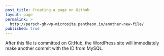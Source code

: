 ```yaml
---
post_title: Creating a page on Github
layout: page
permalink: >
  http://persch-gh-wp-microsite.pantheon.io/another-new-file/
published: true
---
```

After this file is committed on GitHub, the WordPress site will immediately make another commit with the ID from MySQL.
